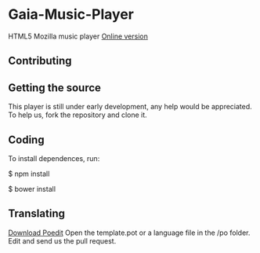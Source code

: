 # Gaia-Music-Player

HTML5 Mozilla music player 
[Online version](http://aron-bordin.github.io/Gaia-Music-Player/)

## Contributing

## Getting the source

This player is still under early development, any help would be appreciated. 
To help us, fork the repository and clone it. 

## Coding
To install dependences, run:

$ npm install

$ bower install


## Translating
[Download Poedit](http://poedit.net/)
Open the template.pot or a language file in the /po folder. Edit and send us the pull request. 
